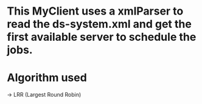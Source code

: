 # This MyClient uses a xmlParser to read the ds-system.xml and get the first available server to schedule the jobs.

# Algorithm used
-> LRR (Largest Round Robin)